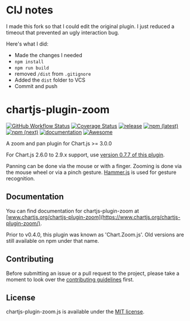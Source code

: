 # CIJ notes

I made this fork so that I could edit the original plugin.  I just reduced a timeout that prevented an ugly interaction bug.

Here's what I did:
- Made the changes I needed
- `npm install`
- `npm run build`
- removed `/dist` from `.gitignore`
- Added the `dist` folder to VCS
- Commit and push

# chartjs-plugin-zoom

[![GitHub Workflow Status](https://img.shields.io/github/actions/workflow/status/chartjs/chartjs-plugin-zoom/ci.yml)](https://github.com/chartjs/chartjs-plugin-zoom/actions/workflows/ci.yml)
[![Coverage Status](https://coveralls.io/repos/github/chartjs/chartjs-plugin-zoom/badge.svg?branch=master)](https://coveralls.io/github/chartjs/chartjs-plugin-zoom?branch=master)
[![release](https://img.shields.io/github/v/release/chartjs/chartjs-plugin-zoom?include_prereleases)](https://github.com/chartjs/chartjs-plugin-zoom/releases)
[![npm (latest)](https://img.shields.io/npm/v/chartjs-plugin-zoom/latest)](https://www.npmjs.com/package/chartjs-plugin-zoom/v/latest)
[![npm (next)](https://img.shields.io/npm/v/chartjs-plugin-zoom/next)](https://www.npmjs.com/package/chartjs-plugin-zoom/v/next)
[![documentation](https://img.shields.io/static/v1?message=Documentation&color=informational)](https://www.chartjs.org/chartjs-plugin-zoom/index)
<a href="https://github.com/chartjs/awesome"><img src="https://awesome.re/badge-flat2.svg" alt="Awesome"></a>

A zoom and pan plugin for Chart.js >= 3.0.0

For Chart.js 2.6.0 to 2.9.x support, use [version 0.7.7 of this plugin](https://github.com/chartjs/chartjs-plugin-zoom/releases/tag/v0.7.7).

Panning can be done via the mouse or with a finger.
Zooming is done via the mouse wheel or via a pinch gesture. [Hammer.js](https://hammerjs.github.io/) is used for gesture recognition.

## Documentation

You can find documentation for chartjs-plugin-zoom at [www.chartjs.org/chartjs-plugin-zoom](https://www.chartjs.org/chartjs-plugin-zoom/).

Prior to v0.4.0, this plugin was known as 'Chart.Zoom.js'. Old versions are still available on npm under that name.

## Contributing

Before submitting an issue or a pull request to the project, please take a moment to look over the [contributing guidelines](CONTRIBUTING.md) first.

## License

chartjs-plugin-zoom.js is available under the [MIT license](https://opensource.org/licenses/MIT).
